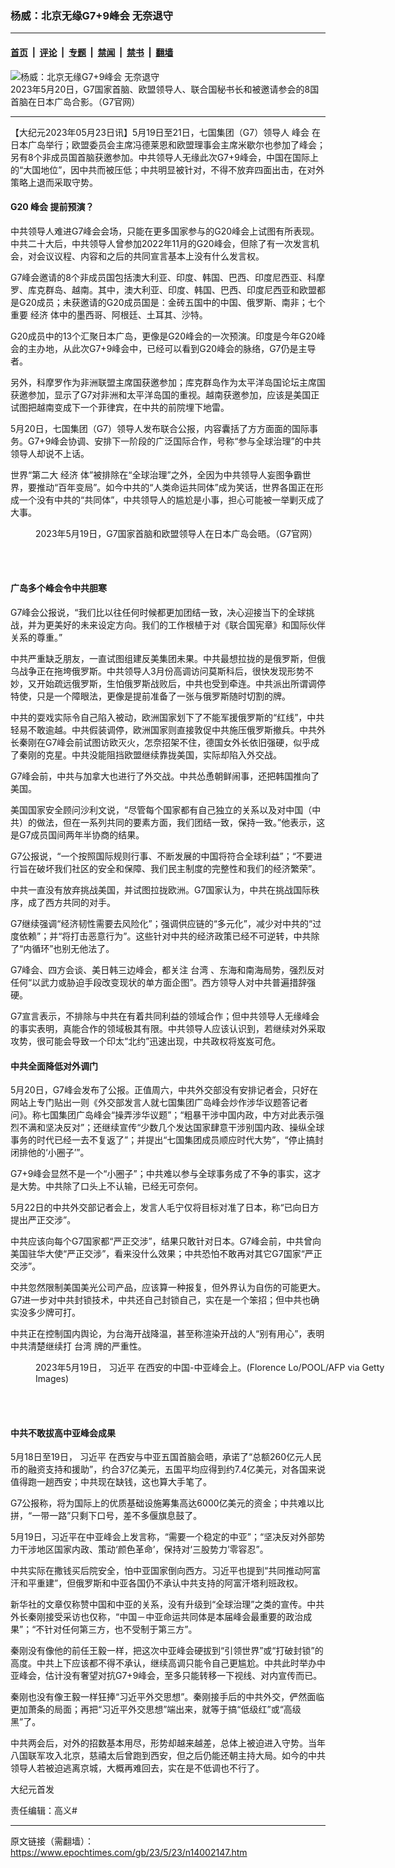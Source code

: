 ### 杨威：北京无缘G7+9峰会 无奈退守

---

#### [首页](../../../..?n14002147) &nbsp;|&nbsp; [评论](../../../../../epoch-comment?n14002147) &nbsp;|&nbsp; [专题](../../../../../epoch-special?n14002147) &nbsp;|&nbsp; [禁闻](../../../../../epoch-news?n14002147) &nbsp;|&nbsp; [禁书](../../../../../books?n14002147) &nbsp;|&nbsp; [翻墙](https://github.com/gfw-breaker/nogfw/blob/master/README.md?n14002147)


<div><img alt="杨威：北京无缘G7+9峰会 无奈退守" class="attachment-djy_600_400 size-djy_600_400 wp-post-image" src="https://i.epochtimes.com/assets/uploads/2023/05/id14002150-KT1_1390-600x400.jpg"/>
<div class="caption">
 2023年5月20日，G7国家首脑、欧盟领导人、联合国秘书长和被邀请参会的8国首脑在日本广岛合影。（G7官网）
</div></div><hr/><div class="post_content" id="artbody" itemprop="articleBody">
 <!-- article content begin -->
 <p>
  【大纪元2023年05月23日讯】5月19日至21日，七国集团（G7）领导人
  <ok href="https://www.epochtimes.com/gb/tag/%E5%B3%B0%E4%BC%9A.html">
   峰会
  </ok>
  在日本广岛举行；欧盟委员会主席冯德莱恩和欧盟理事会主席米歇尔也参加了峰会；另有8个非成员国首脑获邀参加。中共领导人无缘此次G7+9峰会，中国在国际上的“大国地位”，因中共而被压低；中共明显被针对，不得不放弃四面出击，在对外策略上退而采取守势。
 </p>
 <h4>
  G20
  <ok href="https://www.epochtimes.com/gb/tag/%E5%B3%B0%E4%BC%9A.html">
   峰会
  </ok>
  提前预演？
 </h4>
 <p>
  中共领导人难进G7峰会会场，只能在更多国家参与的G20峰会上试图有所表现。中共二十大后，中共领导人曾参加2022年11月的G20峰会，但除了有一次发言机会，对会议议程、内容和之后的共同宣言基本上没有什么发言权。
 </p>
 <p>
  G7峰会邀请的8个非成员国包括澳大利亚、印度、韩国、巴西、印度尼西亚、科摩罗、库克群岛、越南。其中，澳大利亚、印度、韩国、巴西、印度尼西亚和欧盟都是G20成员；未获邀请的G20成员国是：金砖五国中的中国、俄罗斯、南非；七个重要
  <ok href="https://www.epochtimes.com/gb/tag/%E7%BB%8F%E6%B5%8E.html">
   经济
  </ok>
  体中的墨西哥、阿根廷、土耳其、沙特。
 </p>
 <p>
  G20成员中的13个汇聚日本广岛，更像是G20峰会的一次预演。印度是今年G20峰会的主办地，从此次G7+9峰会中，已经可以看到G20峰会的脉络，G7仍是主导者。
 </p>
 <p>
  另外，科摩罗作为非洲联盟主席国获邀参加；库克群岛作为太平洋岛国论坛主席国获邀参加，显示了G7对非洲和太平洋岛国的重视。越南获邀参加，应该是美国正试图把越南变成下一个菲律宾，在中共的前院埋下地雷。
 </p>
 <p>
  5月20日，七国集团（G7）领导人发布联合公报，内容囊括了方方面面的国际事务。G7+9峰会协调、安排下一阶段的广泛国际合作，号称“参与全球治理”的中共领导人却说不上话。
 </p>
 <p>
  世界“第二大
  <ok href="https://www.epochtimes.com/gb/tag/%E7%BB%8F%E6%B5%8E.html">
   经济
  </ok>
  体”被排除在“全球治理”之外，全因为中共领导人妄图争霸世界，要推动“百年变局”。如今中共的“人类命运共同体”成为笑话，世界各国正在形成一个没有中共的“共同体”，中共领导人的尴尬是小事，担心可能被一举剿灭成了大事。
 </p>
 <figure aria-describedby="caption-attachment-14002151" class="wp-caption aligncenter" id="attachment_14002151" style="width: 600px">
  <ok href="https://i.epochtimes.com/assets/uploads/2023/05/id14002151-KT1_0068.jpg" target="_blank">
   <img alt="" class="size-large wp-image-14002151" src="https://i.epochtimes.com/assets/uploads/2023/05/id14002151-KT1_0068-600x400.jpg"/>
  </ok>
  <br/><figcaption class="wp-caption-text" id="caption-attachment-14002151">
   2023年5月19日，G7国家首脑和欧盟领导人在日本广岛会晤。（G7官网）
  </figcaption><br/>
 </figure><br/>
 <h4>
  广岛多个峰会令中共胆寒
 </h4>
 <p>
  G7峰会公报说，“我们比以往任何时候都更加团结一致，决心迎接当下的全球挑战，并为更美好的未来设定方向。我们的工作根植于对《联合国宪章》和国际伙伴关系的尊重。”
 </p>
 <p>
  中共严重缺乏朋友，一直试图组建反美集团未果。中共最想拉拢的是俄罗斯，但俄乌战争正在拖垮俄罗斯。中共领导人3月份高调访问莫斯科后，很快发现形势不妙，又开始疏远俄罗斯，生怕俄罗斯战败后，中共也受到牵连。中共派出所谓调停特使，只是一个障眼法，更像是提前准备了一张与俄罗斯随时切割的牌。
 </p>
 <p>
  中共的耍戏实际令自己陷入被动，欧洲国家划下了不能军援俄罗斯的“红线”，中共轻易不敢逾越。中共假装调停，欧洲国家则直接敦促中共施压俄罗斯撤兵。中共外长秦刚在G7峰会前试图访欧灭火，怎奈招架不住，德国女外长依旧强硬，似乎成了秦刚的克星。中共没能阻挡欧盟继续靠拢美国，实际却陷入外交战。
 </p>
 <p>
  G7峰会前，中共与加拿大也进行了外交战。中共怂恿朝鲜闹事，还把韩国推向了美国。
 </p>
 <p>
  美国国家安全顾问沙利文说，“尽管每个国家都有自己独立的关系以及对中国（中共）的做法，但在一系列共同的要素方面，我们团结一致，保持一致。”他表示，这是G7成员国间两年半协商的结果。
 </p>
 <p>
  G7公报说，“一个按照国际规则行事、不断发展的中国将符合全球利益”；“不要进行旨在破坏我们社区的安全和保障、我们民主制度的完整性和我们的经济繁荣”。
 </p>
 <p>
  中共一直没有放弃挑战美国，并试图拉拢欧洲。G7国家认为，中共在挑战国际秩序，成了西方共同的对手。
 </p>
 <p>
  G7继续强调“经济韧性需要去风险化”；强调供应链的“多元化”，减少对中共的“过度依赖”；并“将打击恶意行为”。这些针对中共的经济政策已经不可逆转，中共除了“内循环”也别无他法了。
 </p>
 <p>
  G7峰会、四方会谈、美日韩三边峰会，都关注
  <ok href="https://www.epochtimes.com/gb/tag/%E5%8F%B0%E6%B9%BE.html">
   台湾
  </ok>
  、东海和南海局势，强烈反对任何“以武力或胁迫手段改变现状的单方面企图”。西方领导人对中共普遍措辞强硬。
 </p>
 <p>
  G7宣言表示，不排除与中共在有着共同利益的领域合作；但中共领导人无缘峰会的事实表明，真能合作的领域极其有限。中共领导人应该认识到，若继续对外采取攻势，很可能会导致一个印太“北约”迅速出现，中共政权将岌岌可危。
 </p>
 <h4>
  中共全面降低对外调门
 </h4>
 <p>
  5月20日，G7峰会发布了公报。正值周六，中共外交部没有安排记者会，只好在网站上专门贴出一则《外交部发言人就七国集团广岛峰会炒作涉华议题答记者问》。称七国集团广岛峰会“操弄涉华议题”；“粗暴干涉中国内政，中方对此表示强烈不满和坚决反对”；还继续宣传“少数几个发达国家肆意干涉别国内政、操纵全球事务的时代已经一去不复返了”；并提出“七国集团成员顺应时代大势”，“停止搞封闭排他的‘小圈子’”。
 </p>
 <p>
  G7+9峰会显然不是一个“小圈子”；中共难以参与全球事务成了不争的事实，这才是大势。中共除了口头上不认输，已经无可奈何。
 </p>
 <p>
  5月22日的中共外交部记者会上，发言人毛宁仅将目标对准了日本，称“已向日方提出严正交涉”。
 </p>
 <p>
  中共应该向每个G7国家都“严正交涉”，结果只敢针对日本。G7峰会前，中共曾向美国驻华大使“严正交涉”，看来没什么效果；中共恐怕不敢再对其它G7国家“严正交涉”。
 </p>
 <p>
  中共忽然限制美国美光公司产品，应该算一种报复，但外界认为自伤的可能更大。G7进一步对中共封锁技术，中共还自己封锁自己，实在是一个笨招；但中共也确实没多少牌可打。
 </p>
 <p>
  中共正在控制国内舆论，为台海开战降温，甚至称渲染开战的人“别有用心”，表明中共清楚继续打
  <ok href="https://www.epochtimes.com/gb/tag/%E5%8F%B0%E6%B9%BE.html">
   台湾
  </ok>
  牌的严重性。
 </p>
 <figure aria-describedby="caption-attachment-14002152" class="wp-caption aligncenter" id="attachment_14002152" style="width: 600px">
  <ok href="https://i.epochtimes.com/assets/uploads/2023/05/id14002152-GettyImages-1256040158_light.jpg" target="_blank">
   <img alt="" class="size-large wp-image-14002152" src="https://i.epochtimes.com/assets/uploads/2023/05/id14002152-GettyImages-1256040158_light-600x400.jpg"/>
  </ok>
  <br/><figcaption class="wp-caption-text" id="caption-attachment-14002152">
   2023年5月19日，
   <ok href="https://www.epochtimes.com/gb/tag/%E4%B9%A0%E8%BF%91%E5%B9%B3.html">
    习近平
   </ok>
   在西安的中国-中亚峰会上。(Florence Lo/POOL/AFP via Getty Images)
  </figcaption><br/>
 </figure><br/>
 <h4>
  中共不敢拔高中亚峰会成果
 </h4>
 <p>
  5月18日至19日，
  <ok href="https://www.epochtimes.com/gb/tag/%E4%B9%A0%E8%BF%91%E5%B9%B3.html">
   习近平
  </ok>
  在西安与中亚五国首脑会晤，承诺了“总额260亿元人民币的融资支持和援助”，约合37亿美元，五国平均应得到约7.4亿美元，对各国来说值得跑一趟西安；中共现在缺钱，这也算大手笔了。
 </p>
 <p>
  G7公报称，将为国际上的优质基础设施筹集高达6000亿美元的资金；中共难以比拼，“一带一路”只剩下口号，差不多偃旗息鼓了。
 </p>
 <p>
  5月19日，习近平在中亚峰会上发言称，“需要一个稳定的中亚”；“坚决反对外部势力干涉地区国家内政、策动‘颜色革命’，保持对‘三股势力’零容忍”。
 </p>
 <p>
  中共实际在撒钱买后院安全，怕中亚国家倒向西方。习近平也提到“共同推动阿富汗和平重建”，但俄罗斯和中亚各国仍不承认中共支持的阿富汗塔利班政权。
 </p>
 <p>
  新华社的文章仅称赞中国和中亚的关系，没有升级到“全球治理”之类的宣传。中共外长秦刚接受采访也仅称，“中国－中亚命运共同体是本届峰会最重要的政治成果”；“不针对任何第三方，也不受制于第三方”。
 </p>
 <p>
  秦刚没有像他的前任王毅一样，把这次中亚峰会硬拔到“引领世界”或“打破封锁”的高度。中共上下应该都不得不承认，继续高调只能令自己更尴尬。中共此时举办中亚峰会，估计没有奢望对抗G7+9峰会，至多只能转移一下视线、对内宣传而已。
 </p>
 <p>
  秦刚也没有像王毅一样狂捧“习近平外交思想”。秦刚接手后的中共外交，俨然面临更加萧条的局面；再把“习近平外交思想”端出来，就等于搞“低级红”或“高级黑”了。
 </p>
 <p>
  中共两会后，对外的招数基本用尽，形势却越来越差，总体上被迫进入守势。当年八国联军攻入北京，慈禧太后曾跑到西安，但之后仍能还朝主持大局。如今的中共领导人若被迫逃离京城，大概再难回去，实在是不低调也不行了。
 </p>
 <p>
  大纪元首发
 </p>
 <p>
  责任编辑：高义#
 </p>
 <!-- article content end -->
 <div id="below_article_ad">
 </div>
</div>


---

原文链接（需翻墙）：https://www.epochtimes.com/gb/23/5/23/n14002147.htm